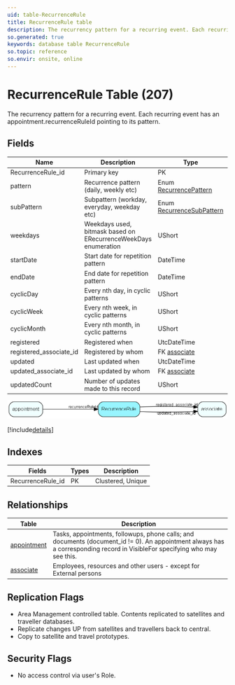 ```yaml
---
uid: table-RecurrenceRule
title: RecurrenceRule table
description: The recurrency pattern for a recurring event. Each recurring event has an appointment.recurrenceRuleId pointing to its pattern.
so.generated: true
keywords: database table RecurrenceRule
so.topic: reference
so.envir: onsite, online
---
```


# RecurrenceRule Table (207)

The recurrency pattern for a recurring event. Each recurring event has an appointment.recurrenceRuleId pointing to its pattern.

## Fields

| Name | Description | Type | Null |
|------|-------------|------|:----:|
|RecurrenceRule\_id|Primary key|PK| |
|pattern|Recurrence pattern (daily, weekly etc)|Enum [RecurrencePattern](enums/recurrencepattern.md)| |
|subPattern|Subpattern (workday, everyday, weekday etc)|Enum [RecurrenceSubPattern](enums/recurrencesubpattern.md)| |
|weekdays|Weekdays used, bitmask based on  ERecurrenceWeekDays enumeration|UShort| |
|startDate|Start date for repetition pattern|DateTime| |
|endDate|End date for repetition pattern|DateTime| |
|cyclicDay|Every nth day, in cyclic patterns|UShort| |
|cyclicWeek|Every nth week, in cyclic patterns|UShort| |
|cyclicMonth|Every nth month, in cyclic patterns|UShort| |
|registered|Registered when|UtcDateTime| |
|registered\_associate\_id|Registered by whom|FK [associate](associate.md)| |
|updated|Last updated when|UtcDateTime| |
|updated\_associate\_id|Last updated by whom|FK [associate](associate.md)| |
|updatedCount|Number of updates made to this record|UShort| |


![RecurrenceRule table relationship diagram](./media/RecurrenceRule.png)

[!include[details](./includes/recurrencerule.md)]

## Indexes

| Fields | Types | Description |
|--------|-------|-------------|
|RecurrenceRule\_id |PK |Clustered, Unique |

## Relationships

| Table|  Description |
|------|-------------|
|[appointment](appointment.md)  |Tasks, appointments, followups, phone calls; and documents (document_id != 0). An appointment always has a corresponding record in VisibleFor specifying who may see this.  |
|[associate](associate.md)  |Employees, resources and other users - except for External persons |


## Replication Flags

* Area Management controlled table. Contents replicated to satellites and traveller databases.
* Replicate changes UP from satellites and travellers back to central.
* Copy to satellite and travel prototypes.

## Security Flags

* No access control via user's Role.

